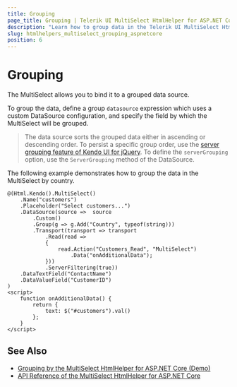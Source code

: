 ```yaml
---
title: Grouping
page_title: Grouping | Telerik UI MultiSelect HtmlHelper for ASP.NET Core
description: "Learn how to group data in the Telerik UI MultiSelect HtmlHelper for ASP.NET Core."
slug: htmlhelpers_multiselect_grouping_aspnetcore
position: 6
---
```


# Grouping

The MultiSelect allows you to bind it to a grouped data source.

To group the data, define a group `datasource` expression which uses a custom DataSource configuration, and specify the field by which the MultiSelect will be grouped.

> The data source sorts the grouped data either in ascending or descending order. To persist a specific group order, use the [server grouping feature of Kendo UI for jQuery](http://docs.telerik.com/kendo-ui/api/javascript/data/datasource#configuration-serverGrouping). To define the `serverGrouping` option, use the `ServerGrouping` method of the DataSource.

The following example demonstrates how to group the data in the MultiSelect by country.

    @(Html.Kendo().MultiSelect()
        .Name("customers")
        .Placeholder("Select customers...")
        .DataSource(source =>  source
            .Custom()
            .Group(g => g.Add("Country", typeof(string)))
            .Transport(transport => transport
                .Read(read =>
                {
                    read.Action("Customers_Read", "MultiSelect")
                        .Data("onAdditionalData");
                }))
                .ServerFiltering(true))
        .DataTextField("ContactName")
        .DataValueField("CustomerID")
    )
    <script>
        function onAdditionalData() {
            return {
                text: $("#customers").val()
            };
        }
    </script>

## See Also

* [Grouping by the MultiSelect HtmlHelper for ASP.NET Core (Demo)](https://demos.telerik.com/aspnet-core/multiselect/grouping)
* [API Reference of the MultiSelect HtmlHelper for ASP.NET Core](/api/multiselect)
